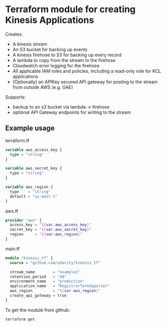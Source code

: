 # Terraform module for creating Kinesis Applications

Creates:
- A kinesis stream
- An S3 bucket for backing up events
- A kinesis firehose to S3 for backing up every record
- A lambda to copy from the stream to the firehose
- Cloudwatch error logging for the firehose
- All applicable IAM roles and policies, including a read-only role for KCL applications
- (Optionally) an APIKey secured API gateway for posting to the stream from outside AWS (e.g. GAE)

Supports:
  - backup to an s3 bucket via lambda -> firehose
  - optional API Gateway endpoints for writing to the stream

## Example usage

terraform.tf
```terraform
variable aws_access_key {
  type = "string"
}

variable aws_secret_key {
  type = "string"
}

variable aws_region {
  type    = "string"
  default = "us-east-1"
}
```

aws.tf
```terraform
provider "aws" {
  access_key = "${var.aws_access_key}"
  secret_key = "${var.aws_secret_key}"
  region     = "${var.aws_region}"
}
```

main.tf
```terraform
module "kinesis_tf" {
  source = "github.com/udacity/kinesis_tf"

  stream_name        = "example1"
  retention_period   = "48"
  environment_name   = "production"
  application_name   = "RegistrarTermImporter"
  aws_region         = "${var.aws_region}"
  create_api_gateway = true
}
```

To get the module from github:
```bashp
terraform get
```
